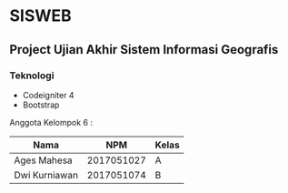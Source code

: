 # SISWEB
## Project Ujian Akhir Sistem Informasi Geografis

### Teknologi

- Codeigniter 4
- Bootstrap

Anggota Kelompok 6 : 

| Nama                      | NPM        | Kelas |
| ------------------------- | ---------- | ----- |
| Ages Mahesa               | 2017051027 | A     |
| Dwi Kurniawan             | 2017051074 | B     |
